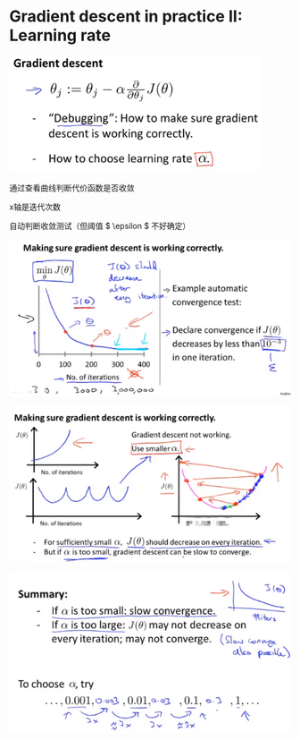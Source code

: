 # Gradient descent in practice II: Learning rate 

![1619576439189](..\image\1619576439189.png)



通过查看曲线判断代价函数是否收敛

x轴是迭代次数

自动判断收敛测试（但阈值 $ \epsilon $ 不好确定）

![1619577007552](..\image\1619577007552.png)



![1619577203243](..\image\1619577203243.png)



![1619577418930](..\image\1619577418930.png)